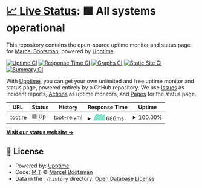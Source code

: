 # [📈 Live Status](https://mbootsman.github.io/upptime): <!--live status--> **🟩 All systems operational**

This repository contains the open-source uptime monitor and status page for [Marcel Bootsman](https://marcelbootsman.nl), powered by [Upptime](https://github.com/upptime/upptime).

[![Uptime CI](https://github.com/mbootsman/upptime/workflows/Uptime%20CI/badge.svg)](https://github.com/mbootsman/upptime/actions?query=workflow%3A%22Uptime+CI%22)
[![Response Time CI](https://github.com/mbootsman/upptime/workflows/Response%20Time%20CI/badge.svg)](https://github.com/mbootsman/upptime/actions?query=workflow%3A%22Response+Time+CI%22)
[![Graphs CI](https://github.com/mbootsman/upptime/workflows/Graphs%20CI/badge.svg)](https://github.com/mbootsman/upptime/actions?query=workflow%3A%22Graphs+CI%22)
[![Static Site CI](https://github.com/mbootsman/upptime/workflows/Static%20Site%20CI/badge.svg)](https://github.com/mbootsman/upptime/actions?query=workflow%3A%22Static+Site+CI%22)
[![Summary CI](https://github.com/mbootsman/upptime/workflows/Summary%20CI/badge.svg)](https://github.com/mbootsman/upptime/actions?query=workflow%3A%22Summary+CI%22)

With [Upptime](https://upptime.js.org), you can get your own unlimited and free uptime monitor and status page, powered entirely by a GitHub repository. We use [Issues](https://github.com/mbootsman/upptime/issues) as incident reports, [Actions](https://github.com/mbootsman/upptime/actions) as uptime monitors, and [Pages](https://mbootsman.github.io/upptime) for the status page.

<!--start: status pages-->
<!-- This summary is generated by Upptime (https://github.com/upptime/upptime) -->
<!-- Do not edit this manually, your changes will be overwritten -->
<!-- prettier-ignore -->
| URL | Status | History | Response Time | Uptime |
| --- | ------ | ------- | ------------- | ------ |
| <img alt="" src="https://icons.duckduckgo.com/ip3/toot.re.ico" height="13"> [toot.re](https://toot.re) | 🟩 Up | [toot-re.yml](https://github.com/mbootsman/uptime/commits/HEAD/history/toot-re.yml) | <details><summary><img alt="Response time graph" src="./graphs/toot-re/response-time-week.png" height="20"> 686ms</summary><br><a href="https://status.toot.re/history/toot-re"><img alt="Response time 708" src="https://img.shields.io/endpoint?url=https%3A%2F%2Fraw.githubusercontent.com%2Fmbootsman%2Fuptime%2FHEAD%2Fapi%2Ftoot-re%2Fresponse-time.json"></a><br><a href="https://status.toot.re/history/toot-re"><img alt="24-hour response time 855" src="https://img.shields.io/endpoint?url=https%3A%2F%2Fraw.githubusercontent.com%2Fmbootsman%2Fuptime%2FHEAD%2Fapi%2Ftoot-re%2Fresponse-time-day.json"></a><br><a href="https://status.toot.re/history/toot-re"><img alt="7-day response time 686" src="https://img.shields.io/endpoint?url=https%3A%2F%2Fraw.githubusercontent.com%2Fmbootsman%2Fuptime%2FHEAD%2Fapi%2Ftoot-re%2Fresponse-time-week.json"></a><br><a href="https://status.toot.re/history/toot-re"><img alt="30-day response time 700" src="https://img.shields.io/endpoint?url=https%3A%2F%2Fraw.githubusercontent.com%2Fmbootsman%2Fuptime%2FHEAD%2Fapi%2Ftoot-re%2Fresponse-time-month.json"></a><br><a href="https://status.toot.re/history/toot-re"><img alt="1-year response time 693" src="https://img.shields.io/endpoint?url=https%3A%2F%2Fraw.githubusercontent.com%2Fmbootsman%2Fuptime%2FHEAD%2Fapi%2Ftoot-re%2Fresponse-time-year.json"></a></details> | <details><summary><a href="https://status.toot.re/history/toot-re">100.00%</a></summary><a href="https://status.toot.re/history/toot-re"><img alt="All-time uptime 99.99%" src="https://img.shields.io/endpoint?url=https%3A%2F%2Fraw.githubusercontent.com%2Fmbootsman%2Fuptime%2FHEAD%2Fapi%2Ftoot-re%2Fuptime.json"></a><br><a href="https://status.toot.re/history/toot-re"><img alt="24-hour uptime 100.00%" src="https://img.shields.io/endpoint?url=https%3A%2F%2Fraw.githubusercontent.com%2Fmbootsman%2Fuptime%2FHEAD%2Fapi%2Ftoot-re%2Fuptime-day.json"></a><br><a href="https://status.toot.re/history/toot-re"><img alt="7-day uptime 100.00%" src="https://img.shields.io/endpoint?url=https%3A%2F%2Fraw.githubusercontent.com%2Fmbootsman%2Fuptime%2FHEAD%2Fapi%2Ftoot-re%2Fuptime-week.json"></a><br><a href="https://status.toot.re/history/toot-re"><img alt="30-day uptime 100.00%" src="https://img.shields.io/endpoint?url=https%3A%2F%2Fraw.githubusercontent.com%2Fmbootsman%2Fuptime%2FHEAD%2Fapi%2Ftoot-re%2Fuptime-month.json"></a><br><a href="https://status.toot.re/history/toot-re"><img alt="1-year uptime 100.00%" src="https://img.shields.io/endpoint?url=https%3A%2F%2Fraw.githubusercontent.com%2Fmbootsman%2Fuptime%2FHEAD%2Fapi%2Ftoot-re%2Fuptime-year.json"></a></details>

<!--end: status pages-->

[**Visit our status website →**](https://mbootsman.github.io/upptime)

## 📄 License

- Powered by: [Upptime](https://github.com/upptime/upptime)
- Code: [MIT](./LICENSE) © [Marcel Bootsman](https://marcelbootsman.nl)
- Data in the `./history` directory: [Open Database License](https://opendatacommons.org/licenses/odbl/1-0/)
